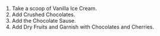 1) Take a scoop of Vanilla Ice Cream.
2) Add Crushed Chocolates.
3) Add the Chocolate Sause.
4) Add Dry Fruits and Garnish with Chocolates and Cherries.